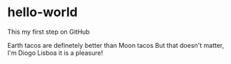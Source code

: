 # hello-world
This my first step on GitHub

Earth tacos are definetely better than Moon tacos
But that doesn't matter, I'm Diogo Lisboa 
it is a pleasure!
